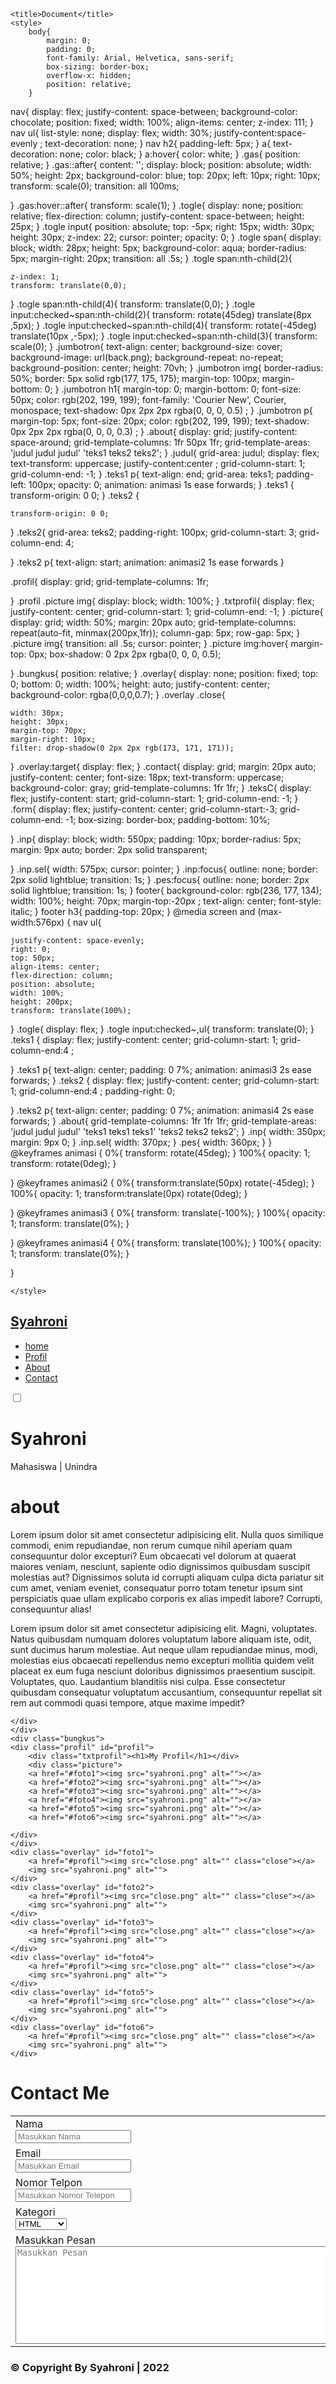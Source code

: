 <!DOCTYPE html>
<html lang="en">
<head>
    <meta charset="UTF-8">
    <meta http-equiv="X-UA-Compatible" content="IE=edge">
    <meta name="viewport" content="width=device-width, initial-scale=1.0">
    <link href="https://fonts.googleapis.com/icon?family=Material+Icons"
      rel="stylesheet">

    <title>Document</title>
    <style>
        body{
            margin: 0;
            padding: 0;
            font-family: Arial, Helvetica, sans-serif;
            box-sizing: border-box;
            overflow-x: hidden;
            position: relative;
        }

nav{
    display: flex;
    justify-content: space-between;
    background-color: chocolate;
    position: fixed;
    width: 100%;
    align-items: center;
    z-index: 111;
}
nav ul{
    list-style: none;
    display: flex;
    width: 30%;
    justify-content:space-evenly ;
    text-decoration: none;
}
nav h2{
padding-left: 5px;
}
a{
    text-decoration: none;
    color: black;
}
a:hover{
    color: white;
}
.gas{
    position: relative;
}
.gas::after{
    content: '';
    display: block;
    position: absolute;
    width: 50%;
    height: 2px;
    background-color: blue;
    top: 20px;
    left: 10px;
    right: 10px;
    transform: scale(0);
    transition: all 100ms;
    
}
.gas:hover::after{
transform: scale(1);
}
.togle{
display: none;
position: relative;
flex-direction: column;
justify-content: space-between;
height: 25px;
}
.togle input{
    position: absolute;
    top: -5px;
    right: 15px;
    width: 30px;
    height: 30px;
    z-index: 22;
    cursor: pointer;
    opacity: 0;
}
.togle span{
   display: block;
width: 28px;
height: 5px;
background-color: aqua;
border-radius: 5px;
margin-right: 20px;
transition: all .5s;
}
.togle span:nth-child(2){
    
    z-index: 1;
    transform: translate(0,0);
}
.togle span:nth-child(4){
    transform: translate(0,0);
}
.togle input:checked~span:nth-child(2){
    transform: rotate(45deg) translate(8px ,5px);
}
.togle input:checked~span:nth-child(4){
    transform: rotate(-45deg) translate(10px ,-5px);
}
.togle input:checked~span:nth-child(3){
    transform: scale(0);
}
.jumbotron{
    text-align: center;
    background-size: cover;
    background-image: url(back.png);
    background-repeat: no-repeat;
    background-position: center;
    height: 70vh;
}
.jumbotron img{
    border-radius: 50%;
    border: 5px solid rgb(177, 175, 175);
    margin-top: 100px;
    margin-bottom: 0;
}
.jumbotron h1{
    margin-top: 0;
    margin-bottom: 0;
    font-size: 50px;
    color: rgb(202, 199, 199);
    font-family: 'Courier New', Courier, monospace;
text-shadow: 0px 2px 2px rgba(0, 0, 0, 0.5) ;
}
.jumbotron p{
margin-top: 5px;
font-size: 20px;
color: rgb(202, 199, 199);
text-shadow: 0px 2px 2px rgba(0, 0, 0, 0.3) ;
}
.about{
    display: grid;
    justify-content: space-around;
    grid-template-columns: 1fr 50px 1fr;
    grid-template-areas: 
    'judul judul judul'
    'teks1 teks2 teks2';
}
.judul{
    grid-area: judul;
    display: flex;
    text-transform: uppercase;
    justify-content:center ;
    grid-column-start: 1;
    grid-column-end: -1;
}
.teks1 p{
    text-align: end;
  grid-area: teks1;
    padding-left: 100px;
    opacity: 0;
    animation: animasi 1s ease forwards;
}
.teks1 {
    transform-origin: 0 0;
}
.teks2 {
   
    transform-origin: 0 0;
}
.teks2{
    grid-area: teks2;
    padding-right: 100px;
    grid-column-start: 3;
    grid-column-end: 4;
  
}
.teks2 p{
text-align: start;
animation: animasi2 1s ease forwards
}

.profil{
    display: grid;
    grid-template-columns: 1fr;
   
}
.profil .picture img{
    display: block;
    width: 100%;
}
.txtprofil{
    display: flex;
    justify-content: center;
    grid-column-start: 1;
    grid-column-end: -1;
}
.picture{
    display: grid;
    width: 50%;
    margin: 20px auto;
    grid-template-columns: repeat(auto-fit, minmax(200px,1fr));
    column-gap: 5px;
    row-gap: 5px;
}
.picture img{
    transition: all .5s;
    cursor: pointer;
}
.picture img:hover{
    margin-top: 0px;
    box-shadow: 0 2px 2px rgba(0, 0, 0, 0.5);

}
.bungkus{
    position: relative;
}
.overlay{
    display: none;
    position: fixed;
    top: 0;
    bottom: 0;
    width: 100%;
    height: auto;
    justify-content: center;
    background-color: rgba(0,0,0,0.7);
}
.overlay .close{
   
    width: 30px;
    height: 30px;
    margin-top: 70px;
    margin-right: 10px;
    filter: drop-shadow(0 2px 2px rgb(173, 171, 171));

}
.overlay:target{
    display: flex;
}
.contact{
    display: grid;
    margin: 20px auto;
    justify-content: center;
    font-size: 18px;
    text-transform: uppercase;
    background-color: gray;
    grid-template-columns: 1fr 1fr;
}
.teksC{
display: flex;
    justify-content: start;
    grid-column-start: 1;
    grid-column-end: -1;
}
.form{
    display: flex;
    justify-content: center;
    grid-column-start:-3;
    grid-column-end: -1;
    box-sizing: border-box;
    padding-bottom: 10%;

}
.inp{
    display: block;
    width: 550px;
    padding: 10px;
    border-radius: 5px;
    margin: 9px auto;
    border: 2px solid transparent;

    
}
.inp.sel{
    width: 575px;
    cursor: pointer;
}
.inp:focus{
    outline: none;
    border: 2px solid lightblue;
    transition: 1s;
}
.pes:focus{
    outline: none;
    border: 2px solid lightblue;
    transition: 1s;
}
footer{
    background-color: rgb(236, 177, 134);
    width: 100%;
    height: 70px;
    margin-top:-20px ;
    text-align: center;
    font-style: italic;
}
footer h3{
    padding-top: 20px;
}
@media screen and (max-width:576px) {
nav ul{
  
    justify-content: space-evenly;
    right: 0;
    top: 50px;
    align-items: center;
    flex-direction: column;
    position: absolute;
    width: 100%;
    height: 200px;
    transform: translate(100%);
}
.togle{
    display: flex;
}
.togle input:checked~,ul{
    transform: translate(0);
}
.teks1 {
    display: flex;
    justify-content: center;
    grid-column-start: 1;
    grid-column-end:4 ;

} 
.teks1 p{
    text-align: center;
    padding: 0 7%;
    animation: animasi3 2s ease forwards;
}
.teks2 {
    display: flex;
    justify-content: center;
    grid-column-start: 1;
    grid-column-end:4 ;
    padding-right: 0;

} 
.teks2 p{
    text-align: center;
    padding: 0 7%;
    animation: animasi4 2s ease forwards;
}
.about{
    grid-template-columns: 1fr 1fr 1fr;
    grid-template-areas: 
    'judul judul judul'
    'teks1 teks1 teks1'
    'teks2 teks2 teks2';
}
.inp{
    width: 350px;
    margin: 9px 0;
}
.inp.sel{
    width: 370px;
}
.pes{
    width: 360px;
}
}
@keyframes animasi {
    0%{
transform: rotate(45deg);
    }
    100%{
        opacity: 1;
        transform: rotate(0deg);
    }
    
}
@keyframes animasi2 {
    0%{
transform:translate(50px) rotate(-45deg);
    }
    100%{
        opacity: 1;
        transform:translate(0px) rotate(0deg);
    }
    
}
@keyframes animasi3 {
    0%{
transform: translate(-100%);
    }
    100%{
        opacity: 1;
        transform: translate(0%);
    }
    
}
@keyframes animasi4 {
    0%{
transform: translate(100%);
    }
    100%{
        opacity: 1;
        transform: translate(0%);
    }
    
}

    </style>
</head>
<body>
    <nav>
       <a href="#"><h2>Syahroni</h2></a> 
        <ul>
            <a href=""><li class="gas">home</li></a>
            <a href=""><li class="gas">Profil</li></a>
            <a href=""><li class="gas">About</li></a>
            <a href=""><li class="gas">Contact</li></a>
        </ul>
        <div class="togle">
            <input type="checkbox" name="" id="">
            <span></span>
            <span></span>
            <span></span>
        </div>
    </nav>
    <div class="jumbotron">
        <img src="syahroni.png" alt="">
        <h1>Syahroni</h1>
        <p>Mahasiswa | Unindra</p>
    </div>
    <div class="about">
        <div class="judul">
        <h1>about</h1>
    </div>
    <div class="teks1">
        <p >Lorem ipsum dolor sit amet consectetur adipisicing elit. Nulla quos similique commodi, enim repudiandae, non rerum cumque nihil aperiam quam consequuntur dolor excepturi? Eum obcaecati vel dolorum at quaerat maiores veniam, nesciunt, sapiente odio dignissimos quibusdam suscipit molestias aut? Dignissimos soluta id corrupti aliquam culpa dicta pariatur sit cum amet, veniam eveniet, consequatur porro totam tenetur ipsum sint perspiciatis quae ullam explicabo corporis ex alias impedit labore? Corrupti, consequuntur alias!</p>
    </div>
 <div class="teks2">
        <p>Lorem ipsum dolor sit amet consectetur adipisicing elit. Magni, voluptates. Natus quibusdam numquam dolores voluptatum labore aliquam iste, odit, sunt ducimus harum molestiae. Aut neque ullam repudiandae minus, modi, molestias eius obcaecati repellendus nemo excepturi mollitia quidem velit placeat ex eum fuga nesciunt doloribus dignissimos praesentium suscipit. Voluptates, quo. Laudantium blanditiis nisi culpa. Esse consectetur quibusdam consequatur voluptatum accusantium, consequuntur repellat sit rem aut commodi quasi tempore, atque maxime impedit?</p>

    </div>
    </div>
    <div class="bungkus">
    <div class="profil" id="profil">
        <div class="txtprofil"><h1>My Profil</h1></div>
        <div class="picture">
        <a href="#foto1"><img src="syahroni.png" alt=""></a>
        <a href="#foto2"><img src="syahroni.png" alt=""></a>
        <a href="#foto3"><img src="syahroni.png" alt=""></a>
        <a href="#foto4"><img src="syahroni.png" alt=""></a>
        <a href="#foto5"><img src="syahroni.png" alt=""></a>
        <a href="#foto6"><img src="syahroni.png" alt=""></a>
       
    </div>
    </div>
    <div class="overlay" id="foto1">
        <a href="#profil"><img src="close.png" alt="" class="close"></a>
        <img src="syahroni.png" alt="">
    </div>
    <div class="overlay" id="foto2">
        <a href="#profil"><img src="close.png" alt="" class="close"></a>
        <img src="syahroni.png" alt="">
    </div>
    <div class="overlay" id="foto3">
        <a href="#profil"><img src="close.png" alt="" class="close"></a>
        <img src="syahroni.png" alt="">
    </div>
    <div class="overlay" id="foto4">
        <a href="#profil"><img src="close.png" alt="" class="close"></a>
        <img src="syahroni.png" alt="">
    </div>
    <div class="overlay" id="foto5">
        <a href="#profil"><img src="close.png" alt="" class="close"></a>
        <img src="syahroni.png" alt="">
    </div>
    <div class="overlay" id="foto6">
        <a href="#profil"><img src="close.png" alt="" class="close"></a>
        <img src="syahroni.png" alt="">
    </div>
</div>
    <div class="contact">
        <div class="teksC">
        <h1>Contact Me</h1>
    </div>
       <div class="form">
            <table>
                <tr>
                <td>
                    <label for="nama">Nama</label><br>
                    <input type="text" placeholder="Masukkan Nama" class="inp">
                </td>
            </tr>
            <tr>
                <td>
                    <label for="email">Email</label><br>
                    <input type="email" name="email" id="" placeholder="Masukkan Email" class="inp">
                </td>
            </tr>
            <tr>
                <td>
                    <label for="telp">Nomor Telpon</label><br>
                    <input type="number" name="" id="" placeholder="Masukkan Nomor Telepon" class="inp">
                </td>
            </tr>
            <tr>
                <td>
                    <label for="kategori">Kategori</label>
                    <br>
                    <select name="kategori" id="" class="inp sel">
                        <option value="">HTML</option>
                        <option value="">CSS</option>
                        <option value="">Javascript</option>
                    </select>
                </td>
            </tr>
            <tr>
                <td>
                    <label for="pesan">Masukkan Pesan</label><br>
                    <textarea name="" id="" cols="78" rows="10" placeholder="Masukkan Pesan" class="pes"></textarea>
                </td>
            </tr>
            </table>
        </div>
    </div>
    <footer>
<h3>&copy; Copyright By Syahroni | 2022</h3>
    </footer>
</body>
</html>

